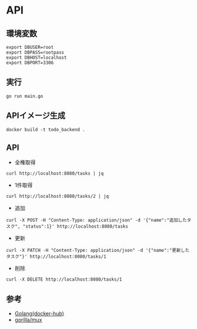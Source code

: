 # API

## 環境変数

```shell
export DBUSER=root
export DBPASS=rootpass
export DBHOST=localhost
export DBPORT=3306
```

## 実行

```shell
go run main.go
```

## APIイメージ生成

```shell
docker build -t todo_backend .
```

## API

- 全権取得

```shell
curl http://localhost:8080/tasks | jq
```

- 1件取得

```shell
curl http://localhost:8080/tasks/2 | jq
```

- 追加
```shell
curl -X POST -H "Content-Type: application/json" -d '{"name":"追加したタスク", "status":1}' http://localhost:8080/tasks
```

- 更新
```shell
curl -X PATCH -H "Content-Type: application/json" -d '{"name":"更新したタスク"}' http://localhost:8080/tasks/1
```

- 削除
```shell
curl -X DELETE http://localhost:8080/tasks/1
```

## 参考

- [Golang(docker-hub)](https://hub.docker.com/_/mysql)
- [gorilla/mux](https://github.com/gorilla/mux)

